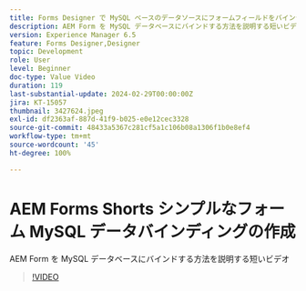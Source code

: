 ```yaml
---
title: Forms Designer で MySQL ベースのデータソースにフォームフィールドをバインディングする
description: AEM Form を MySQL データベースにバインドする方法を説明する短いビデオ
version: Experience Manager 6.5
feature: Forms Designer,Designer
topic: Development
role: User
level: Beginner
doc-type: Value Video
duration: 119
last-substantial-update: 2024-02-29T00:00:00Z
jira: KT-15057
thumbnail: 3427624.jpeg
exl-id: df2363af-887d-41f9-b025-e0e12cec3328
source-git-commit: 48433a5367c281cf5a1c106b08a1306f1b0e8ef4
workflow-type: tm+mt
source-wordcount: '45'
ht-degree: 100%

---
```


# AEM Forms Shorts シンプルなフォーム MySQL データバインディングの作成

AEM Form を MySQL データベースにバインドする方法を説明する短いビデオ

>[!VIDEO](https://video.tv.adobe.com/v/3427624/?learn=on)
